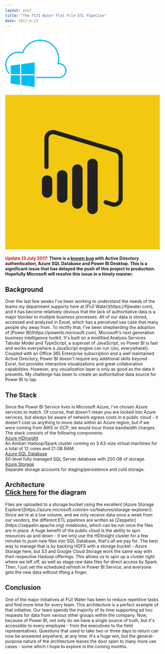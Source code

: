 ```yaml
---
layout: post
title: "The FIJI Water Flat File ETL Pipeline"
date: 2017-6-23
---
```

<div>
  <img class="ui avatar image" src="/images/avatars/azure.png">
  <img class="ui avatar image" src="/images/avatars/powerbi.png">
</div>
<br>
<strong><span style="color:red;">Update 13 July 2017: </span>There is a <a href="https://ideas.powerbi.com/forums/265200-power-bi-ideas/suggestions/10172688-sql-azure-connector-with-azure-ad-auth">known bug</a> with Active Directory authentication, Azure SQL Database and Power BI Desktop. This is a significant issue that has delayed the push of this project to production. Hopefully Microsoft will resolve this issue in a timely manner.</strong>
<h2 class="ui header">Background</h2>
Over the last few weeks I've been working to understand the needs of the teams my department supports here at [FIJI Water](https://fijiwater.com), and it has become relatively obvious that the lack of authoritative data is a major blocker to multiple business processes. All of our data is stored, accessed and analyzed in Excel, which has a perceived use case that many people shy away from. To rectify that, I've been shepherding the adoption of [Power BI](https://powerbi.microsoft.com), Microsoft's next generation business intelligence toolkit. It's built on a modified Analysis Services Tabular Model and TypeScript, a superset of JavaScript, so Power BI is fast and works everywhere a JavaScript engine can run \(so, everywhere\). Coupled with an Office 365 Enterprise subscription and a well maintained Active Directory, Power BI doesn't require any additional skills beyond Excel, but provides interactive visualizations and great collaboration capabilities. However, any visualization layer is only as good as the data it presents. My challenge has been to create an authoritative data source for Power BI to tap.
<h2 class="ui header">The Stack</h2>
Since the Power BI Service lives in Microsoft Azure, I've chosen Azure services to match. Of course, that doesn't mean you are locked into Azure services, but always be aware of network egress costs in a public cloud - it doesn't cost us anything to move data within an Azure region, but if we were coming from AWS or GCP, we would incur those bandwidth charges. The stack consists of the following components:
<div class="ui relaxed list">
  <div class="item">
    <div class="content">
      <a class="header" href="https://azure.microsoft.com/en-us/services/hdinsight/">Azure HDInsight</a>
      <div class="description">An Ambari Hadoop/Spark cluster running on 3 A3-size virtual machines for a total of 12 cores and 21 GB RAM.</div>
    </div>
  </div>
  <div class="item">
    <div class="content">
      <a class="header" href="https://azure.microsoft.com/en-us/services/sql-database/?v=16.50">Azure SQL Database</a>
      <div class="description">S0-level fully managed SQL Server database with 250 GB of storage.</div>
    </div>
  </div>
  <div class="item">
    <div class="content">
      <a class="header" href="https://azure.microsoft.com/en-us/services/storage/">Azure Storage</a>
      <div class="description">Separate storage accounts for staging/persistence and cold storage.</div>
    </div>
  </div>
</div>
<h2 class="ui header">Architecture
  <div class="sub header"><a href="/images/projects/etl/HDInsight Cluster.svg">Click here</a> for the diagram</div>
</h2>
Files are uploaded to a storage bucket using the excellent [Azure Storage Explorer](https://azure.microsoft.com/en-us/features/storage-explorer/). Since we're at a low volume, and we only receive data once a week from our vendors, the different ETL pipelines are written as [Zeppelin](https://zeppelin.apache.org) notebooks, which can be run once the files are in place. A huge benefit of the public cloud is the ability to spin resources up and down - if we only use the HDInsight cluster for a few minutes to push new files into SQL Database, that's all we pay for. The best way to manage that is by backing HDFS with a storage bucket - Azure Storage here, but S3 and Google Cloud Storage work the same way with their respective Hadoop offerings. This allows us to spin up a cluster right where we left off, as well as stage raw data files for direct access by Spark. Then, I just set the scheduled refresh in Power BI Service, and everyone gets the new data without lifting a finger.
<h2 class="ui header">Conclusion</h2>
One of the major initiatives at FIJI Water has been to reduce repetitive tasks and find more time for every team. This architecture is a perfect example of that initiative. Our team spends the majority of its time supporting ad hoc requests for data from various other groups within the company. Now, because of Power BI, not only do we have a single source of truth, but it's accessible to every employee - from the executives to the field representatives. Questions that used to take two or three days to return can now be answered anywhere, at any time. It's a huge win, but the general-purpose nature of the architecture leaves the door open to many more use cases - some which I hope to explore in the coming months.
